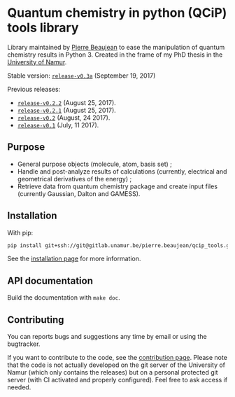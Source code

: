 # Quantum chemistry in python (QCiP) tools library

Library maintained by [Pierre Beaujean](pierre.beaujean@unamur.be) to ease the manipulation of quantum chemistry results in Python 3. Created in the frame of my PhD thesis in the [University of Namur](https://www.unamur.be).

<!-- STABLE: -->
Stable version: [`release-v0.3a`](https://git.pierrebeaujean.net/pierre/qcip_tools/tree/release-v0.3a) (September 19, 2017)

Previous releases:

<!-- PREVIOUS: -->
+ [`release-v0.2.2`](https://git.pierrebeaujean.net/pierre/qcip_tools/tree/release-v0.2.2) (August 25, 2017).
+ [`release-v0.2.1`](https://git.pierrebeaujean.net/pierre/qcip_tools/tree/release-v0.2.1) (August 25, 2017).
+ [`release-v0.2`](https://git.pierrebeaujean.net/pierre/qcip_tools/tree/release-v0.2) (August, 24 2017).
+ [`release-v0.1`](https://git.pierrebeaujean.net/pierre/qcip_tools/tree/release-v0.1) (July, 11 2017).

## Purpose

+ General purpose objects (molecule, atom, basis set) ;
+ Handle and post-analyze results of calculations (currently, electrical and geometrical derivatives of the energy) ;
+ Retrieve data from quantum chemistry package and create input files (currently Gaussian, Dalton and GAMESS).

## Installation

With pip:

```bash
pip install git+ssh://git@gitlab.unamur.be/pierre.beaujean/qcip_tools.git@master
```

See the [installation page](./documentation/source/install.rst) for more information.

## API documentation

Build the documentation with `make doc`.

## Contributing

You can reports bugs and suggestions any time by email or using the bugtracker.

If you want to contribute to the code, see the [contribution page](./documentation/source/contributing.rst). 
Please note that the code is not actually developed on the git server of the University of Namur (which only contains the releases) but on a personal protected git server (with CI activated and properly configured). 
Feel free to ask access if needed.
